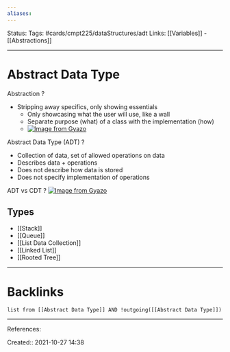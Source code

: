 ```yaml
---
aliases:
---
```

Status: 
Tags: #cards/cmpt225/dataStructures/adt
Links: [[Variables]] - [[Abstractions]]
___

# Abstract Data Type
Abstraction
?
- Stripping away specifics, only showing essentials
	- Only showcasing what the user will use, like a wall
	- Separate purpose (what) of a class with the implementation (how)
	- [![Image from Gyazo](https://i.gyazo.com/e510a0b7bd59f5374a068ace72d1db69.png)](https://gyazo.com/e510a0b7bd59f5374a068ace72d1db69)
<!--SR:!2022-03-13,2,150-->

Abstract Data Type (ADT)
?
- Collection of data, set of allowed operations on data
- Describes data + operations
- Does not describe how data is stored
- Does not specify implementation of operations
<!--SR:!2022-03-13,2,150-->

ADT vs CDT
?
[![Image from Gyazo](https://i.gyazo.com/720ab3c4272e331151bd8afe364d30d7.png)](https://gyazo.com/720ab3c4272e331151bd8afe364d30d7)
## Types
- [[Stack]]
- [[Queue]]
- [[List Data Collection]]
- [[Linked List]]
- [[Rooted Tree]]
<!--SR:!2022-03-13,2,150-->

___

# Backlinks

```dataview
list from [[Abstract Data Type]] AND !outgoing([[Abstract Data Type]])
```
___
References:

Created:: 2021-10-27 14:38
